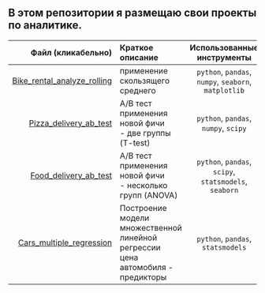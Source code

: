 ## В этом репозитории я размещаю свои проекты по аналитике.
| Файл (кликабельно)       | Краткое описание   | Использованные инструменты |
| --------------------:|:------------------| :--------------------------:|
| [Bike_rental_analyze_rolling](Bike_rental_analyze_rolling.ipynb)| применение скользящего среднего| `python`, `pandas`, `numpy`, `seaborn`, `matplotlib`|
| [Pizza_delivery_ab_test](Pizza_delivery_ab_test.ipynb)| A/B тест применения новой фичи <br/> - две группы (T-test) |   `python`, `pandas`, `numpy`, `scipy`    |
|[Food_delivery_ab_test](Food_delivery_ab_test.ipynb) |A/B тест применения новой фичи <br/> - несколько групп (ANOVA) | `python`, `pandas`, `scipy`, `statsmodels`, `seaborn`|
| [Cars_multiple_regression](cars_multiple_regression.ipynb)|Построение модели множественной линейной регрессии <br/> цена автомобиля - предикторы |`python`, `pandas`, `statsmodels`|
